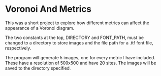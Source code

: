 # Voronoi And Metrics
This was a short project to explore how different metrics can affect the appearance of a Voronoi diagram.

The two constants at the top, DIRECTORY and FONT_PATH, must be changed to a directory to store images and the file path for a .ttf font file, respectively.

The program will generate 5 images, one for every metric I have included. These have a resolution of 500x500 and have 20 sites. The images will be saved to the directory specified.
